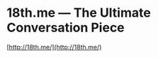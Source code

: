 <!--
id: 35666490451
link: http://tumblr.atmos.org/post/35666490451/18th-me-the-ultimate-conversation-piece
slug: 18th-me-the-ultimate-conversation-piece
date: Tue Nov 13 2012 15:51:48 GMT-0800 (PST)
publish: 2012-11-013
tags: 
title: 18th.me — The Ultimate Conversation Piece
-->


18th.me — The Ultimate Conversation Piece
=========================================

[http://18th.me/](http://18th.me/)


